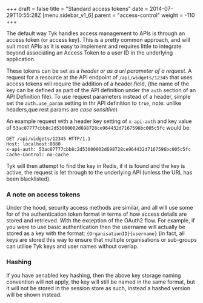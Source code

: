 +++
draft = false
title = "Standard access tokens"
date = 2014-07-29T10:55:28Z
[menu.sidebar_v1_6]
    parent = "access-control"
    weight = -110
+++


The default way Tyk handles access management to APIs is through an access token (or access key). This is a pretty common approach, and will suit
most APIs as it is easy to implement and requires little to integrate beyond associating an Access Token to a user ID in the underlying application.

These tokens can be set as a *header or as a url parameter of a request*. A request for a resource at the API endpoint of
`/api/widgets/12345` that uses access tokens will require the addition of a header field, (the name of the key can be defined as part of the 
API definition under the `auth` section of an API Definition file). To use request parameters instead of a header, simple set the `auth.use_param` setting
in thr API definition to `true`, note: unlike headers,que rest params are *case sensitive*)

An example request with a header key setting of `x-api-auth` and key value of `53ac07777cbb8c2d53000002d698728ce964432d7167596bc005c5fc` would be:

    GET /api/widgets/12345 HTTP/1.1
    Host: localhost:8080
    x-api-auth: 53ac07777cbb8c2d53000002d698728ce964432d7167596bc005c5fc
    Cache-Control: no-cache

Tyk will then attempt to find the key in Redis, if it is found and the key is active, the request is let through to the underlying API (unless
 the URL has been blacklisted). 
 
### A note on access tokens

Under the hood, security access methods are similar, and all will use some for of the authentication token format in terms of how access details are stored
and retrieved. With the exception of the OAuth2 flow. For example, if you were to use basic authentication then the username will actually be stored as a 
key with the format: `{OrganisationID}{username}` (in fact, all keys are stored this way to ensure that multiple organisations or sub-groups can utilise Tyk
keys and user names without overlap.

### Hashing

If you have aenabled key hashing, then the above key storage naming convention will not apply, the key will still be named in the same format, but it
will not be stored in the session store as such, instead a hashed version will be shown instead.

